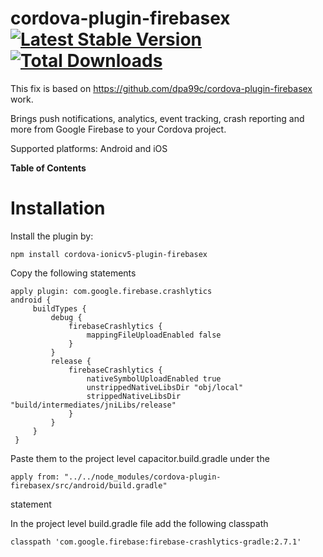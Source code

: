 cordova-plugin-firebasex [![Latest Stable Version](https://img.shields.io/npm/v/cordova-plugin-firebasex.svg)](https://www.npmjs.com/package/cordova-plugin-firebasex) [![Total Downloads](https://img.shields.io/npm/dt/cordova-plugin-firebasex.svg)](https://npm-stat.com/charts.html?package=cordova-plugin-firebasex)
========================


This fix is based on https://github.com/dpa99c/cordova-plugin-firebasex work.

Brings push notifications, analytics, event tracking, crash reporting and more from Google Firebase to your Cordova project.

Supported platforms: Android and iOS

<!-- START doctoc generated TOC please keep comment here to allow auto update -->
<!-- DON'T EDIT THIS SECTION, INSTEAD RE-RUN doctoc TO UPDATE -->
**Table of Contents**


# Installation
Install the plugin by:

```
npm install cordova-ionicv5-plugin-firebasex
```


Copy the following statements

```
apply plugin: com.google.firebase.crashlytics
android {
     buildTypes {
         debug {
             firebaseCrashlytics {
                 mappingFileUploadEnabled false
             }
         }
         release {
             firebaseCrashlytics {
                 nativeSymbolUploadEnabled true
                 unstrippedNativeLibsDir "obj/local"
                 strippedNativeLibsDir "build/intermediates/jniLibs/release"
             }
         }
     }
 }
```

Paste them to the project level capacitor.build.gradle under the

```
apply from: "../../node_modules/cordova-plugin-firebasex/src/android/build.gradle"
```
statement

In the project level build.gradle file add the following classpath
```
classpath 'com.google.firebase:firebase-crashlytics-gradle:2.7.1'
```
